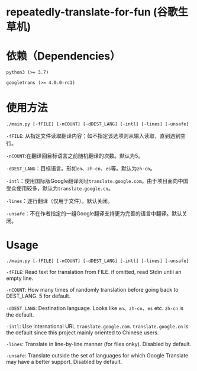 # repeatedly-translate-for-fun (谷歌生草机)

# 依赖（Dependencies）

`python3 (>= 3.7)`

`googletrans (>= 4.0.0-rc1)`

# 使用方法

`./main.py [-fFILE] [-nCOUNT] [-dDEST_LANG] [-intl] [-lines] [-unsafe]`

`-fFILE`: 从指定文件读取翻译内容；如不指定该选项则从输入读取，直到遇到空行。

`-nCOUNT`:在翻译回目标语言之前随机翻译的次数。默认为5。

`-dDEST_LANG`：目标语言。形如`en`、`zh-cn`、`es`等。默认为`zh-cn`。

`-intl`：使用国际版Google翻译网址`translate.google.com`。由于项目面向中国受众使用较多，默认为`translate.google.cn`。

`-lines`：逐行翻译（仅用于文件）。默认关闭。

`-unsafe`：不在作者指定的一组Google翻译支持更为完善的语言中翻译。默认关闭。

# Usage

`./main.py [-fFILE] [-nCOUNT] [-dDEST_LANG] [-intl] [-lines] [-unsafe]`

`-fFILE`: Read text for translation from FILE. if omitted, read Stdin until an empty line.

`-nCOUNT`: How many times of randomly translation before going back to DEST_LANG. 5 for default.

`-dDEST_LANG`: Destination language. Looks like `en`、`zh-cn`、`es` etc. `zh-cn` is the default.

`-intl`: Use international URL `translate.google.com`. `translate.google.cn` is the default since this project mainly
oriented to Chinese users.

`-lines`: Translate in line-by-line manner (for files onky). Disabled by default. 

`-unsafe`: Translate outside the set of languages for which Google Translate may have a better support. 
Disabled by default. 
